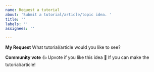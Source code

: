 ```yaml
---
name: Request a tutorial
about: 'Submit a tutorial/article/topic idea. '
title: ''
labels: ''
assignees: ''

---
```


**My Request**
What tutorial/article would you like to see?

**Community vote**
👍 Upvote if you like this idea
🚀 If you can make the tutorial/article!
